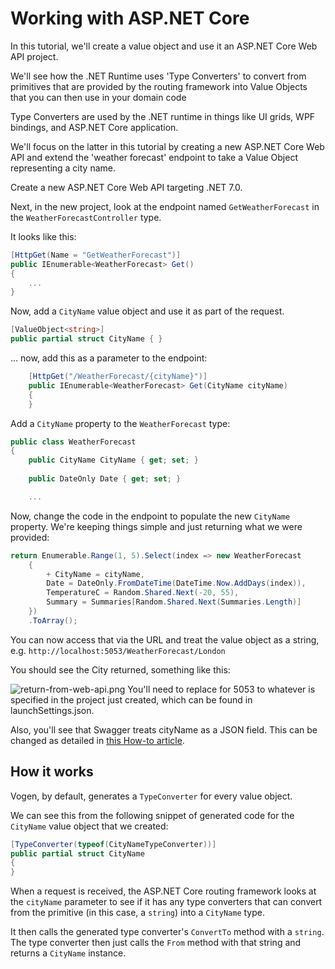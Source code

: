 # Working with ASP.NET Core

In this tutorial, we'll create a value object and use it an ASP.NET Core Web API project.

We'll see how the .NET Runtime uses 'Type Converters' to convert from primitives that are provided
by the routing framework into Value Objects that you can then use in your domain code

Type Converters are used by the .NET runtime in things like UI grids, WPF bindings, and ASP.NET Core application. 

We'll focus on the latter in this tutorial by creating a new ASP.NET Core Web API and extend the 'weather forecast'
endpoint to take a Value Object representing a city name.

Create a new ASP.NET Core Web API targeting .NET 7.0. 

Next, in the new project, look at the endpoint named `GetWeatherForecast` in the `WeatherForecastController` type.

It looks like this:

```C#
[HttpGet(Name = "GetWeatherForecast")]
public IEnumerable<WeatherForecast> Get()
{
    ...
}
```

Now, add a `CityName` value object and use it as part of the request.

```c#
[ValueObject<string>]
public partial struct CityName { }
```

… now, add this as a parameter to the endpoint:
```C#
    [HttpGet("/WeatherForecast/{cityName}")]
    public IEnumerable<WeatherForecast> Get(CityName cityName)
    {
    }
```

Add a `CityName` property to the `WeatherForecast` type:

```C#
public class WeatherForecast
{
    public CityName CityName { get; set; }
    
    public DateOnly Date { get; set; }

    ...
```

Now, change the code in the endpoint to populate the new `CityName` property.
We're keeping things simple and just returning what we were provided:

```c#
return Enumerable.Range(1, 5).Select(index => new WeatherForecast
    {
        + CityName = cityName,
        Date = DateOnly.FromDateTime(DateTime.Now.AddDays(index)),
        TemperatureC = Random.Shared.Next(-20, 55),
        Summary = Summaries[Random.Shared.Next(Summaries.Length)]
    })
    .ToArray();
```

You can now access that via the URL and treat the value object as a string,
e.g. `http://localhost:5053/WeatherForecast/London`

You should see the City returned, something like this:

<img border-effect="rounded" alt="return-from-web-api.png" src="return-from-web-api.png"/>


<note>
You'll need to replace for 5053 to whatever is specified in the project just created, which can be 
found in launchSettings.json.

Also, you'll see that Swagger treats cityName as a JSON field. This can be changed as detailed in [this How-to article](Use-in-Swagger.md).

</note>

## How it works
Vogen, by default, generates a `TypeConverter` for every value object.

We can see this from the following snippet of generated code for the `CityName` value object that we created:

```C#
[TypeConverter(typeof(CityNameTypeConverter))]
public partial struct CityName
{
} 
```

When a request is received, the ASP.NET Core routing framework looks at the `cityName`
parameter to see if it has any type converters that can convert from the primitive
(in this case, a `string`) into a `CityName` type.

It then calls the generated type converter's `ConvertTo` method with a `string`.
The type converter then just calls the `From` method
with that string and returns a `CityName` instance.
